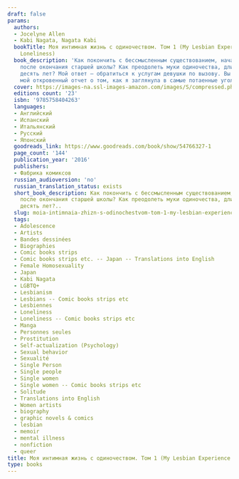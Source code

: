 ```yaml
---
draft: false
params:
  authors:
  - Jocelyne Allen
  - Kabi Nagata, Nagata Kabi
  bookTitle: Моя интимная жизнь с одиночеством. Том 1 (My Lesbian Experience With
    Loneliness)
  book_description: 'Как покончить с бессмысленным существованием, начавшимся
    после окончания старшей школы? Как преодолеть муки одиночества, длившиеся целых
    десять лет? Мой ответ – обратиться к услугам девушки по вызову. Вы держите в руках
    мой откровенный отчет о том, как я заглянула в самые потаенные уголки своей души.'
  cover: https://images-na.ssl-images-amazon.com/images/S/compressed.photo.goodreads.com/books/1530989553i/33113683.jpg
  editions count: '23'
  isbn: '9785758404263'
  languages:
  - Английский
  - Испанский
  - Итальянский
  - Русский
  - Японский
  goodreads_link: https://www.goodreads.com/book/show/54766327-1
  page_count: '144'
  publication_year: '2016'
  publishers:
  - Фабрика комиксов
  russian_audioversion: 'no'
  russian_translation_status: exists
  short_book_description: Как покончить с бессмысленным существованием, начавшимся
    после окончания старшей школы? Как преодолеть муки одиночества, длившиеся целых
    десять лет?..
  slug: moia-intimnaia-zhizn-s-odinochestvom-tom-1-my-lesbian-experience-with-loneliness-5cecf5e8
  tags:
  - Adolescence
  - Artists
  - Bandes dessinées
  - Biographies
  - Comic books strips
  - Comic books strips etc. -- Japan -- Translations into English
  - Female Homosexuality
  - Japan
  - Kabi Nagata
  - LGBTQ+
  - Lesbianism
  - Lesbians -- Comic books strips etc
  - Lesbiennes
  - Loneliness
  - Loneliness -- Comic books strips etc
  - Manga
  - Personnes seules
  - Prostitution
  - Self-actualization (Psychology)
  - Sexual behavior
  - Sexualité
  - Single Person
  - Single people
  - Single women
  - Single women -- Comic books strips etc
  - Solitude
  - Translations into English
  - Women artists
  - biography
  - graphic novels & comics
  - lesbian
  - memoir
  - mental illness
  - nonfiction
  - queer
title: Моя интимная жизнь с одиночеством. Том 1 (My Lesbian Experience With Loneliness)
type: books
---
```

